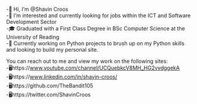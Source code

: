-👋 Hi, I’m @Shavin Croos<br>
-👀 I’m interested and currently looking for jobs within the ICT and Software Development Sector<br>
-🎓 Graduated with a First Class Degree in BSc Computer Science at the University of Reading<br>
-💞️ Currently working on Python projects to brush up on my Python skills and looking to build my personal site.<br>

You can reach out to me and view my work on the following sites:<br>
-🖥️https://www.youtube.com/channel/UCQuebkcV8MH_HG2vvdggekA<br>
-🖥️https://www.linkedin.com/in/shavin-croos/<br>
-🖥️https://github.com/TheBandit105<br>
-🖥️https://twitter.com/ShavinCroos<br>
